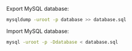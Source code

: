 
Export MySQL database:

```bash
mysqldump -uroot -p database >> database.sql
```


Import MySQL database:

```bash
mysql -uroot -p -Ddatabase < database.sql
```